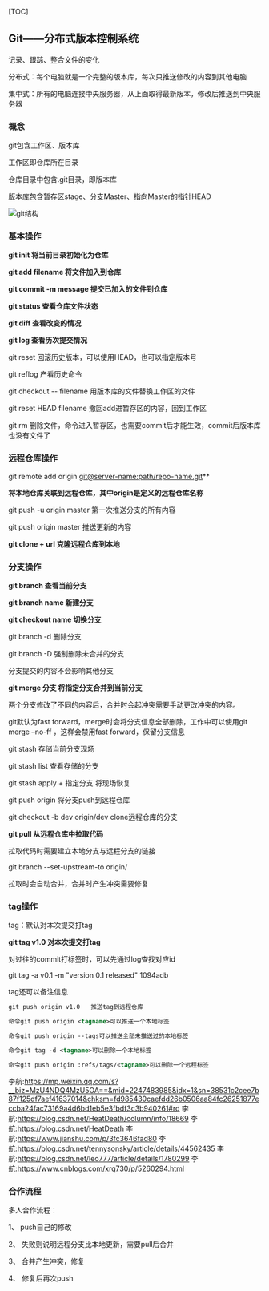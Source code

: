 [TOC]



## Git——分布式版本控制系统

记录、跟踪、整合文件的变化

分布式：每个电脑就是一个完整的版本库，每次只推送修改的内容到其他电脑

集中式：所有的电脑连接中央服务器，从上面取得最新版本，修改后推送到中央服务器

### 概念

git包含工作区、版本库

工作区即仓库所在目录

仓库目录中包含.git目录，即版本库

版本库包含暂存区stage、分支Master、指向Master的指针HEAD

![git结构](/Users/lihang/Documents/GitHub/CoerLi.github.io/文稿/git结构.png)

### 基本操作

**git init            将当前目录初始化为仓库**

**git add filename 		将文件加入到仓库**

**git commit -m message 		提交已加入的文件到仓库**

**git status 	查看仓库文件状态**

**git diff      	查看改变的情况**

**git log      	查看历次提交情况**

git reset 	回滚历史版本，可以使用HEAD，也可以指定版本号

git reflog  	产看历史命令

git checkout   -- filename    用版本库的文件替换工作区的文件

git reset HEAD filename      撤回add进暂存区的内容，回到工作区

git rm        删除文件，命令进入暂存区，也需要commit后才能生效，commit后版本库也没有文件了

### 远程仓库操作

git remote add origin [git@server-name:path/repo-name.git](mailto:git@server-name:path/repo-name.git)**

**将本地仓库关联到远程仓库，其中origin是定义的远程仓库名称**

git push -u origin master 第一次推送分支的所有内容

git push origin master    推送更新的内容

**git clone + url      克隆远程仓库到本地**

### 分支操作

**git branch      查看当前分支**

**git branch name       新建分支**

**git checkout name    切换分支**

git branch -d       删除分支

git branch -D       强制删除未合并的分支

分支提交的内容不会影响其他分支

**git merge 分支         将指定分支合并到当前分支**

两个分支修改了不同的内容后，合并时会起冲突需要手动更改冲突的内容。

git默认为fast forward，merge时会将分支信息全部删除，工作中可以使用git merge –no-ff    ，这样会禁用fast forward，保留分支信息

git stash 存储当前分支现场

git stash list 查看存储的分支

git stash apply + 指定分支        将现场恢复

git push origin  将分支push到远程仓库

git checkout -b dev origin/dev       clone远程仓库的分支

**git pull 从远程仓库中拉取代码**

拉取代码时需要建立本地分支与远程分支的链接

git branch --set-upstream-to <branch-name> origin/<branch-name>

拉取时会自动合并，合并时产生冲突需要修复



### tag操作

tag：默认对本次提交打tag

**git tag v1.0     对本次提交打tag**

对过往的commit打标签时，可以先通过log查找对应id

git tag -a v0.1 -m "version 0.1 released" 1094adb

tag还可以备注信息

```xml
git push origin v1.0   推送tag到远程仓库

命令git push origin <tagname>可以推送一个本地标签

命令git push origin --tags可以推送全部未推送过的本地标签

命令git tag -d <tagname>可以删除一个本地标签

命令git push origin :refs/tags/<tagname>可以删除一个远程标签
```

李航:https://mp.weixin.qq.com/s?__biz=MzU4NDQ4MzU5OA==&mid=2247483985&idx=1&sn=38531c2cee7b87f125df7aef41637014&chksm=fd985430caefdd26b0506aa84fc26251877eccba24fac73169a4d6bd1eb5e3fbdf3c3b940261#rd
李航:https://blog.csdn.net/HeatDeath/column/info/18669
李航:https://blog.csdn.net/HeatDeath
李航:https://www.jianshu.com/p/3fc3646fad80
李航:https://blog.csdn.net/tennysonsky/article/details/44562435
李航:https://blog.csdn.net/leo777/article/details/1780299
李航:https://www.cnblogs.com/xrq730/p/5260294.html

### 合作流程

多人合作流程：

1、        push自己的修改

2、        失败则说明远程分支比本地更新，需要pull后合并

3、        合并产生冲突，修复

4、        修复后再次push